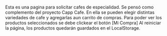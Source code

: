 Esta es una pagina para solicitar cafes de especialidad. 
Se pensó como complemento del proyecto Capp Cafe. 
En ella se pueden elegir distintas variedades de cafe y agregarlas aun carrito de compras.
Para poder ver los productos seleccionados se debe clickear el botón [Mi Compra]
Al reiniciar la página, los productos quedarán guardados en el LocalStorage.
